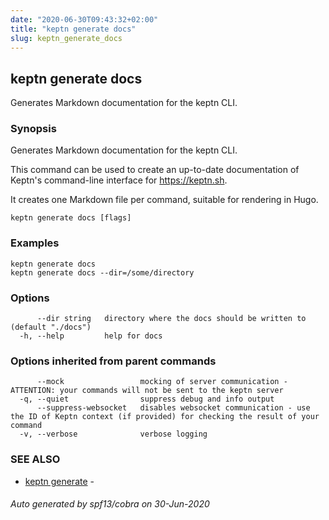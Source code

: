 ```yaml
---
date: "2020-06-30T09:43:32+02:00"
title: "keptn generate docs"
slug: keptn_generate_docs
---
```

## keptn generate docs

Generates Markdown documentation for the keptn CLI.

### Synopsis

Generates Markdown documentation for the keptn CLI.

This command can be used to create an up-to-date documentation of Keptn's command-line interface for https://keptn.sh.

It creates one Markdown file per command, suitable for rendering in Hugo.


```
keptn generate docs [flags]
```

### Examples

```
keptn generate docs
keptn generate docs --dir=/some/directory
```

### Options

```
      --dir string   directory where the docs should be written to (default "./docs")
  -h, --help         help for docs
```

### Options inherited from parent commands

```
      --mock                 mocking of server communication - ATTENTION: your commands will not be sent to the keptn server
  -q, --quiet                suppress debug and info output
      --suppress-websocket   disables websocket communication - use the ID of Keptn context (if provided) for checking the result of your command
  -v, --verbose              verbose logging
```

### SEE ALSO

* [keptn generate](../keptn_generate/)	 - 

###### Auto generated by spf13/cobra on 30-Jun-2020
